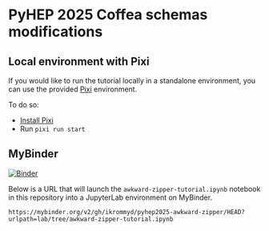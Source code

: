# PyHEP 2025 Coffea schemas modifications

## Local environment with Pixi

If you would like to run the tutorial locally in a standalone environment, you can use the provided [Pixi](https://pixi.sh/) environment.

To do so:
* [Install Pixi](https://pixi.sh/latest/installation/)
* Run `pixi run start`

## MyBinder

[![Binder](https://mybinder.org/badge_logo.svg)](https://mybinder.org/v2/gh/ikrommyd/pyhep2025-awkward-zipper/HEAD?urlpath=lab/tree/awkward-zipper-tutorial.ipynb)

Below is a URL that will launch the `awkward-zipper-tutorial.ipynb` notebook in this repository into a JupyterLab environment on MyBinder.

```
https://mybinder.org/v2/gh/ikrommyd/pyhep2025-awkward-zipper/HEAD?urlpath=lab/tree/awkward-zipper-tutorial.ipynb
```
